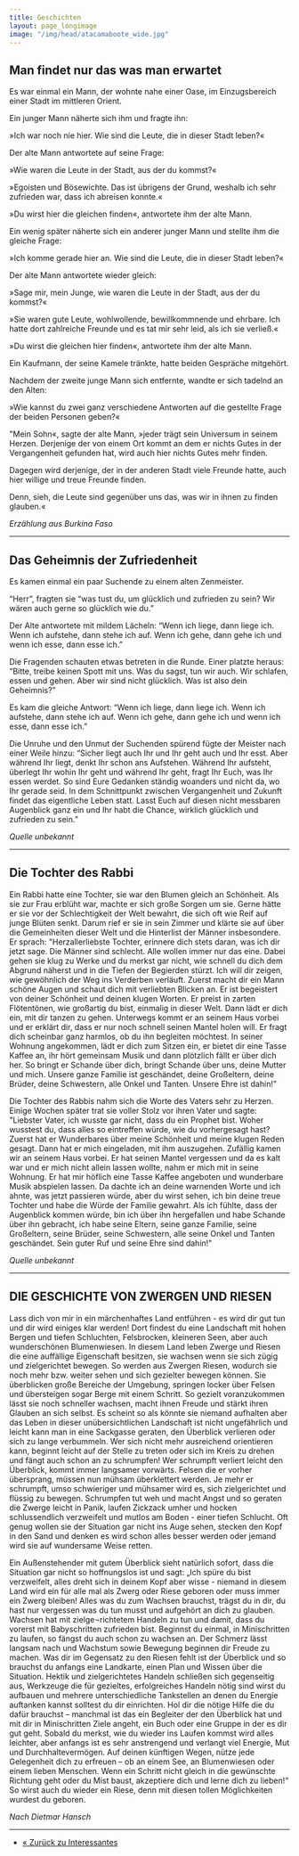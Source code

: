 ```yaml
---
title: Geschichten
layout: page_longimage
image: "/img/head/atacamaboote_wide.jpg"
---
```


Man findet nur das was man erwartet
--------------
Es war einmal ein Mann, der wohnte nahe einer Oase, im Einzugsbereich einer Stadt im mittleren Orient. 

Ein junger Mann näherte sich ihm und fragte ihn: 

»Ich war noch nie hier. Wie sind die Leute, die in dieser Stadt leben?«

Der alte Mann antwortete auf seine Frage:

»Wie waren die Leute in der Stadt, aus der du kommst?«

»Egoisten und Bösewichte. Das ist übrigens der Grund, weshalb ich sehr zufrieden war, dass ich abreisen konnte.«

»Du wirst hier die gleichen finden«, antwortete ihm der alte Mann.

Ein wenig später näherte sich ein anderer junger Mann und stellte ihm die gleiche Frage:

»Ich komme gerade hier an. Wie sind die Leute, die in dieser Stadt leben?«

Der alte Mann antwortete wieder gleich:

»Sage mir, mein Junge, wie waren die Leute in der Stadt, aus der du kommst?«

»Sie waren gute Leute, wohlwollende, bewillkommnende und ehrbare. Ich hatte dort zahlreiche Freunde und es tat mir sehr leid, als ich sie verließ.«   

»Du wirst die gleichen hier finden«, antwortete ihm der alte Mann.

Ein Kaufmann, der seine Kamele tränkte, hatte beiden Gespräche mitgehört. 

Nachdem der zweite junge Mann sich entfernte, wandte er sich tadelnd an den Alten:

»Wie kannst du zwei ganz verschiedene Antworten auf die gestellte Frage der beiden Personen geben?«

"Mein Sohn«, sagte der alte Mann, »jeder trägt sein Universum in seinem Herzen. Derjenige der von einem Ort kommt an dem er nichts Gutes in der Vergangenheit gefunden hat, wird auch hier nichts Gutes mehr finden. 

Dagegen wird derjenige, der in der anderen Stadt viele Freunde hatte, auch hier willige und treue Freunde finden. 

Denn, sieh, die Leute sind gegenüber uns das, was wir in ihnen zu finden glauben.«

*Erzählung aus Burkina Faso*

**************************

Das Geheimnis der Zufriedenheit
-----------------------
Es kamen einmal ein paar Suchende zu einem alten Zenmeister.

“Herr”, fragten sie “was tust du, um glücklich und zufrieden zu sein? Wir wären auch gerne so glücklich wie du.”

Der Alte antwortete mit mildem Lächeln: “Wenn ich liege, dann liege ich. Wenn ich aufstehe, dann stehe ich auf. Wenn ich gehe, dann gehe ich und wenn ich esse, dann esse ich.”

Die Fragenden schauten etwas betreten in die Runde. Einer platzte heraus: “Bitte, treibe keinen Spott mit uns. Was du sagst, tun wir auch. Wir schlafen, essen und gehen. Aber wir sind nicht glücklich. Was ist also dein Geheimnis?”

Es kam die gleiche Antwort: “Wenn ich liege, dann liege ich. Wenn ich aufstehe, dann stehe ich auf. Wenn ich gehe, dann gehe ich und wenn ich esse, dann esse ich.”

Die Unruhe und den Unmut der Suchenden spürend fügte der Meister nach einer Weile hinzu: “Sicher liegt auch Ihr und Ihr geht auch und Ihr esst. Aber während Ihr liegt, denkt Ihr schon ans Aufstehen. Während Ihr aufsteht, überlegt Ihr wohin Ihr geht und während Ihr geht, fragt Ihr Euch, was Ihr essen werdet. So sind Eure Gedanken ständig woanders und nicht da, wo Ihr gerade seid. In dem Schnittpunkt zwischen Vergangenheit und Zukunft findet das eigentliche Leben statt. Lasst Euch auf diesen nicht messbaren Augenblick ganz ein und Ihr habt die Chance, wirklich glücklich und zufrieden zu sein.”

*Quelle unbekannt*

*************************

Die Tochter des Rabbi
-----------------------------------
Ein Rabbi hatte eine Tochter, sie war den Blumen gleich an Schönheit. Als sie zur Frau erblüht war, machte er sich große Sorgen um sie. Gerne hätte er sie vor der Schlechtigkeit der Welt bewahrt, die sich oft wie Reif auf junge Blüten senkt. Darum rief er sie in sein Zimmer und klärte sie auf über die Gemeinheiten dieser Welt und die Hinterlist der Männer insbesondere. Er sprach: "Herzallerliebste Tochter, erinnere dich stets daran, was ich dir jetzt sage. Die Männer sind schlecht. Alle wollen immer nur das eine. Dabei gehen sie klug zu Werke und du merkst gar nicht, wie schnell du dich dem Abgrund näherst und in die Tiefen der Begierden stürzt. Ich will dir zeigen, wie gewöhnlich der Weg ins Verderben verläuft. Zuerst macht dir ein Mann schöne Augen und schaut dich mit verliebten Blicken an. Er ist begeistert von deiner Schönheit und deinen klugen Worten. Er preist in zarten Flötentönen, wie großartig du bist, einmalig in dieser Welt. Dann lädt er dich ein, mit dir tanzen zu gehen. Unterwegs kommt er an seinem Haus vorbei und er erklärt dir, dass er nur noch schnell seinen Mantel holen will. Er fragt dich scheinbar ganz harmlos, ob du ihn begleiten möchtest. In seiner Wohnung angekommen, lädt er dich zum Sitzen ein, er bietet dir eine Tasse Kaffee an, ihr hört gemeinsam Musik und dann plötzlich fällt er über dich her. So bringt er Schande über dich, bringt Schande über uns, deine Mutter und mich. Unsere ganze Familie ist geschändet, deine Großeltern, deine Brüder, deine Schwestern, alle Onkel und Tanten. Unsere Ehre ist dahin!"

Die Tochter des Rabbis nahm sich die Worte des Vaters sehr zu Herzen. Einige Wochen später trat sie voller Stolz vor ihren Vater und sagte: "Liebster Vater, ich wusste gar nicht, dass du ein Prophet bist. Woher wusstest du, dass alles so eintreffen würde, wie du vorhergesagt hast? Zuerst hat er Wunderbares über meine Schönheit und meine klugen Reden gesagt. Dann hat er mich eingeladen, mit ihm auszugehen. Zufällig kamen wir an seinem Haus vorbei. Er hat seinen Mantel vergessen und da es kalt war und er mich nicht allein lassen wollte, nahm er mich mit in seine Wohnung. Er hat mir höflich eine Tasse Kaffee angeboten und wunderbare Musik abspielen lassen. Da dachte ich an deine warnenden Worte und ich ahnte, was jetzt passieren würde, aber du wirst sehen, ich bin deine treue Tochter und habe die Würde der Familie gewahrt. Als ich fühlte, dass der Augenblick kommen würde, bin ich über ihn hergefallen und habe Schande über ihn gebracht, ich habe seine Eltern, seine ganze Familie, seine Großeltern, seine Brüder, seine Schwestern, alle seine Onkel und Tanten geschändet. Sein guter Ruf und seine Ehre sind dahin!" 

*Quelle unbekannt*

*************************

DIE GESCHICHTE VON ZWERGEN UND RIESEN
------------------------------
Lass dich von mir in ein märchenhaftes Land entführen - es wird dir gut tun und dir wird einiges klar werden! Dort findest du eine Landschaft mit hohen Bergen und tiefen Schluchten, Felsbrocken, kleineren Seen, aber auch wunderschönen Blumenwiesen. In diesem Land leben Zwerge und Riesen die eine auffällige Eigenschaft besitzen, sie wachsen wenn sie sich zügig und zielgerichtet bewegen. So werden aus Zwergen Riesen, wodurch sie noch mehr bzw. weiter sehen und sich gezielter bewegen können. Sie überblicken große Bereiche der Umgebung, springen locker über Felsen und übersteigen sogar Berge mit einem Schritt. So gezielt voranzukommen lässt sie noch schneller wachsen, macht ihnen Freude und stärkt ihren Glauben an sich selbst. Es scheint so als könnte sie niemand aufhalten aber das Leben in dieser unübersichtlichen Landschaft ist nicht ungefährlich und leicht kann man in eine Sackgasse geraten, den Überblick verlieren oder sich zu lange verbummeln. Wer sich nicht mehr ausreichend orientieren kann, beginnt leicht auf der Stelle zu treten oder sich im Kreis zu drehen und fängt auch schon an zu schrumpfen! Wer schrumpft verliert leicht den Überblick, kommt immer langsamer vorwärts. Felsen die er vorher übersprang, müssen nun mühsam überklettert werden. Je mehr er schrumpft, umso schwieriger und mühsamer wird es, sich zielgerichtet und flüssig zu bewegen. Schrumpfen tut weh und macht Angst und so geraten die Zwerge leicht in Panik, laufen Zickzack umher und hocken schlussendlich verzweifelt und mutlos am Boden - einer tiefen Schlucht. Oft genug wollen sie der Situation gar nicht ins Auge sehen, stecken den Kopf in den Sand und denken es wird schon alles besser werden oder jemand wird sie auf wundersame Weise retten. 

Ein Außenstehender mit gutem Überblick sieht natürlich sofort, dass die Situation gar nicht so hoffnungslos ist und sagt: „Ich spüre du bist verzweifelt, alles dreht sich in deinem Kopf aber wisse - niemand in diesem Land wird ein für alle mal als Zwerg oder Riese geboren oder muss immer ein Zwerg bleiben! Alles was du zum Wachsen brauchst, trägst du in dir, du hast nur vergessen was du tun musst und aufgehört an dich zu glauben. Wachsen hat mit zielge¬richtetem Handeln zu tun und damit, dass du vorerst mit Babyschritten zufrieden bist. Beginnst du einmal, in Minischritten zu laufen, so fängst du auch schon zu wachsen an. Der Schmerz lässt langsam nach und Wachstum sowie Bewegung beginnen dir Freude zu machen. Was dir im Gegensatz zu den Riesen fehlt ist der Überblick und so brauchst du anfangs eine Landkarte, einen Plan und Wissen über die Situation. Hektik und zielgerichtetes Handeln schließen sich gegenseitig aus, Werkzeuge die für gezieltes, erfolgreiches Handeln nötig sind wirst du aufbauen und mehrere unterschiedliche Tankstellen an denen du Energie auftanken kannst solltest du dir einrichten. Hol dir die nötige Hilfe die du dafür brauchst – manchmal ist das ein Begleiter der den Überblick hat und mit dir in Minischritten Ziele angeht, ein Buch oder eine Gruppe in der es dir gut geht. Sobald du merkst, wie du wieder ins Laufen kommst wird alles leichter, aber anfangs ist es sehr anstrengend und verlangt viel Energie, Mut und Durchhaltevermögen. Auf deinen künftigen Wegen, nütze jede Gelegenheit dich zu erfreuen – ob an einem See, an Blumenwiesen oder einem lieben Menschen. Wenn ein Schritt nicht gleich in die gewünschte Richtung geht oder du Mist baust, akzeptiere dich und lerne dich zu lieben!“ So wirst auch du wieder ein Riese, denn mit diesen tollen Möglichkeiten wurdest du geboren. 

*Nach Dietmar Hansch*

*************************

<nav>
  <ul class="pager">
    <li class="pager-prev"><a href="/pages/interessantes"><span aria-hidden="true">&laquo;</span> Zurück zu Interessantes</a></li>
  </ul>
</nav>